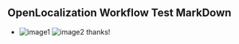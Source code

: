 ## OpenLocalization Workflow Test MarkDown
* ![image1](.\85eca7ec-a0aa-4ed7-8839-6e2c3a36dfce.PNG)   ![image2](.\fe0edf16-3e3a-498c-88ba-ad2f303d89d3.png) 
thanks!